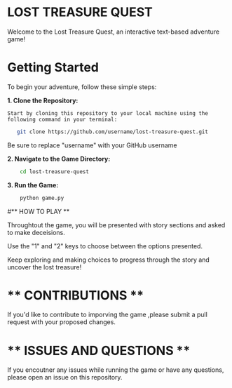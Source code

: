 # **LOST TREASURE QUEST**

Welcome to the Lost Treasure Quest, an interactive text-based adventure game!

# **Getting Started**

To begin your adventure, follow these simple steps:

**1. Clone the Repository:**
 
	Start by cloning this repository to your local machine using the following command in your terminal:
```bash
   git clone https://github.com/username/lost-treasure-quest.git
```
Be sure to replace "username" with your GitHub username

**2. Navigate to the Game Directory:**

```bash
    cd lost-treasure-quest
```

**3. Run the Game:**

```bash
    python game.py
```

#** HOW TO PLAY **


Throughtout the game, you will be presented with story sections and asked to make deceisions.

Use the "1" and "2" keys to choose between the options presented.

Keep exploring and making choices to progress through the story and uncover the lost treasure!


# ** CONTRIBUTIONS **

If you'd like to contribute to imporving the game ,please submit a pull request with your proposed changes.

# ** ISSUES AND QUESTIONS **

If you encoutner any issues while running the game or have any questions, please open an issue on this repository.



